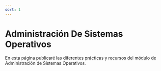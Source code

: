 ```yaml
---
sort: 1
---
```


# Administración De Sistemas Operativos

En esta página publicaré las diferentes prácticas y recursos del módulo de Administración de Sistemas Operativos.